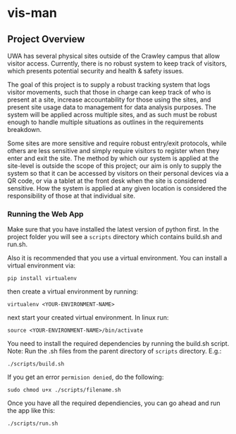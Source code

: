 # vis-man

## Project Overview

UWA has several physical sites outside of the Crawley campus that allow visitor access. Currently, there is no robust system to keep track of visitors, which presents potential security and health & safety issues.

The goal of this project is to supply a robust tracking system that logs visitor movements, such that those in charge can keep track of who is present at a site, increase accountability for those using the sites, and present site usage data to management for data analysis purposes. The system will be applied across multiple sites, and as such must be robust enough to handle multiple situations as outlines in the requirements breakdown.

Some sites are more sensitive and require robust entry/exit protocols, while others are less sensitive and simply require visitors to register when they enter and exit the site. The method by which our system is applied at the site-level is outside the scope of this project; our aim is only to supply the system so that it can be accessed by visitors on their personal devices via a QR code, or via a tablet at the front desk when the site is considered sensitive. How the system is applied at any given location is considered the responsibility of those at that individual site.

### Running the Web App

Make sure that you have installed the latest version of python first. In the project folder you will see a `scripts` directory which contains build.sh and run.sh.

Also it is recommended that you use a virtual environment. You can install a virtual environment via:

```shell
pip install virtualenv
```

then create a virtual environment by running:

```shell
virtualenv <YOUR-ENVIRONMENT-NAME>
```

next start your created virtual environment. In linux run:

```shell
source <YOUR-ENVIRONMENT-NAME>/bin/activate
```
You need to install the required dependencies by running the build.sh script. Note: Run the .sh files from the parent directory of ```scripts``` directory. E.g.:

```shell
./scripts/build.sh
```

If you get an error `permision denied`, do the following:

```shell
sudo chmod u+x ./scripts/filename.sh
```

Once you have all the required dependiencies, you can go ahead and run the app like this:

```shell
./scripts/run.sh
```
````
